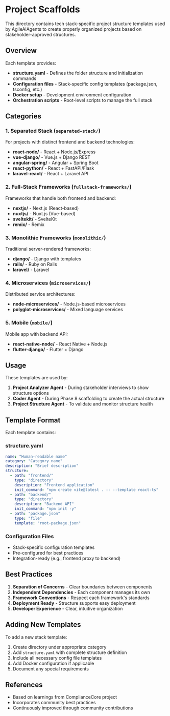 # Project Scaffolds

This directory contains tech stack-specific project structure templates used by AgileAiAgents to create properly organized projects based on stakeholder-approved structures.

## Overview

Each template provides:
- **structure.yaml** - Defines the folder structure and initialization commands
- **Configuration files** - Stack-specific config templates (package.json, tsconfig, etc.)
- **Docker setup** - Development environment configuration
- **Orchestration scripts** - Root-level scripts to manage the full stack

## Categories

### 1. Separated Stack (`separated-stack/`)
For projects with distinct frontend and backend technologies:
- **react-node/** - React + Node.js/Express
- **vue-django/** - Vue.js + Django REST
- **angular-spring/** - Angular + Spring Boot
- **react-python/** - React + FastAPI/Flask
- **laravel-react/** - React + Laravel API

### 2. Full-Stack Frameworks (`fullstack-frameworks/`)
Frameworks that handle both frontend and backend:
- **nextjs/** - Next.js (React-based)
- **nuxtjs/** - Nuxt.js (Vue-based)
- **sveltekit/** - SvelteKit
- **remix/** - Remix

### 3. Monolithic Frameworks (`monolithic/`)
Traditional server-rendered frameworks:
- **django/** - Django with templates
- **rails/** - Ruby on Rails
- **laravel/** - Laravel

### 4. Microservices (`microservices/`)
Distributed service architectures:
- **node-microservices/** - Node.js-based microservices
- **polyglot-microservices/** - Mixed language services

### 5. Mobile (`mobile/`)
Mobile app with backend API:
- **react-native-node/** - React Native + Node.js
- **flutter-django/** - Flutter + Django

## Usage

These templates are used by:
1. **Project Analyzer Agent** - During stakeholder interviews to show structure options
2. **Coder Agent** - During Phase 8 scaffolding to create the actual structure
3. **Project Structure Agent** - To validate and monitor structure health

## Template Format

Each template contains:

### structure.yaml
```yaml
name: "Human-readable name"
category: "Category name"
description: "Brief description"
structure:
  - path: "frontend/"
    type: "directory"
    description: "Frontend application"
    init_command: "npm create vite@latest . -- --template react-ts"
  - path: "backend/"
    type: "directory"
    description: "Backend API"
    init_command: "npm init -y"
  - path: "package.json"
    type: "file"
    template: "root-package.json"
```

### Configuration Files
- Stack-specific configuration templates
- Pre-configured for best practices
- Integration-ready (e.g., frontend proxy to backend)

## Best Practices

1. **Separation of Concerns** - Clear boundaries between components
2. **Independent Dependencies** - Each component manages its own
3. **Framework Conventions** - Respect each framework's standards
4. **Deployment Ready** - Structure supports easy deployment
5. **Developer Experience** - Clear, intuitive organization

## Adding New Templates

To add a new stack template:
1. Create directory under appropriate category
2. Add `structure.yaml` with complete structure definition
3. Include all necessary config file templates
4. Add Docker configuration if applicable
5. Document any special requirements

## References

- Based on learnings from ComplianceCore project
- Incorporates community best practices
- Continuously improved through community contributions